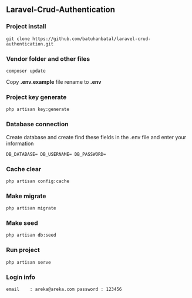 ## Laravel-Crud-Authentication

### Project install
`
git clone https://github.com/batuhanbatal/laravel-crud-authentication.git 
`

### Vendor folder and other files
`
composer update
`

Copy **.env.example** file rename to **.env**

### Project key generate
`
php artisan key:generate
`
### Database connection
Create database and create find these fields in the .env file and enter your information

`
DB_DATABASE=
DB_USERNAME=
DB_PASSWORD=
`

### Cache clear
`
php artisan config:cache
`

### Make migrate
`
php artisan migrate
`

### Make seed
`
php artisan db:seed
`

### Run project
`
php artisan serve
`  
### Login info 
`
email    : areka@areka.com
password : 123456
`

